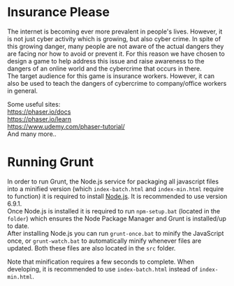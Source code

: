 # Insurance Please
The internet is becoming ever more prevalent in people's lives. However, it is not just cyber activity which is growing, but also cyber crime. In spite of this growing danger, many people are not aware of the actual dangers they are facing nor how to avoid or prevent it. For this reason we have chosen to design a game to help address this issue and raise awareness to the dangers of an online world and the cybercrime that occurs in there.  
The target audience for this game is insurance workers. However, it can also be used to teach the dangers of cybercrime to company/office workers in general.

Some useful sites:  
https://phaser.io/docs  
https://phaser.io/learn  
https://www.udemy.com/phaser-tutorial/  
And many more..

# Running Grunt
In order to run Grunt, the Node.js service for packaging all javascript files into a minified version (which `index-batch.html` and `index-min.html` require to function) it is required to install [Node.js](https://nodejs.org/en/download/). It is recommended to use version 6.9.1.  
Once Node.js is installed it is required to run `npm-setup.bat` (located in the `folder`) which ensures the Node Package Manager and Grunt is installed/up to date.  
After installing Node.js you can run `grunt-once.bat` to minify the JavaScript once, or `grunt-watch.bat` to automatically minify whenever files are updated. Both these files are also located in the `src` folder.

Note that minification requires a few seconds to complete. When developing, it is recommended to use `index-batch.html` instead of `index-min.html`.